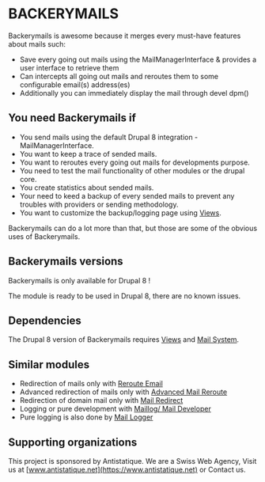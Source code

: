 # BACKERYMAILS

Backerymails is awesome because it merges every must-have features about mails such:
  - Save every going out mails using the MailManagerInterface & provides a user interface to retrieve them
  - Can intercepts all going out mails and reroutes them to some configurable email(s) address(es)
  - Additionally you can immediately display the mail through devel dpm()

## You need Backerymails if

  - You send mails using the default Drupal 8 integration - MailManagerInterface.
  - You want to keep a trace of sended mails.
  - You want to reroutes every going out mails for developments purpose.
  - You need to test the mail functionality of other modules or the drupal core.
  - You create statistics about sended mails.
  - Your need to keed a backup of every sended mails to prevent any troubles with providers or sending methodology.
  - You want to customize the backup/logging page using [Views](https://www.drupal.org/project/views).

Backerymails can do a lot more than that, but those are some of the obvious uses of Backerymails.

## Backerymails versions

Backerymails is only available for Drupal 8 !

The module is ready to be used in Drupal 8, there are no known issues.

## Dependencies

The Drupal 8 version of Backerymails requires [Views](https://www.drupal.org/project/views) and [Mail System](https://www.drupal.org/project/mailsystem).

## Similar modules

  - Redirection of mails only with [Reroute Email](https://www.drupal.org/project/reroute_email)
  - Advanced redirection of mails only with [Advanced Mail Reroute](https://www.drupal.org/project/advanced_mail_reroute)
  - Redirection of domain mail only with [Mail Redirect](https://www.drupal.org/project/mail_redirect)
  - Logging or pure development with [Maillog/ Mail Developer](https://www.drupal.org/project/maillog)
  - Pure logging is also done by [Mail Logger](https://www.drupal.org/project/mail_logger)

## Supporting organizations

This project is sponsored by Antistatique. We are a Swiss Web Agency, Visit us at [www.antistatique.net](https://www.antistatique.net) or Contact us.
